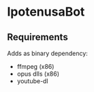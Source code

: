 # IpotenusaBot

## Requirements

Adds as binary dependency:

- ffmpeg (x86)
- opus dlls (x86)
- youtube-dl
